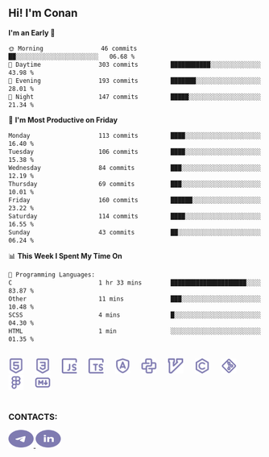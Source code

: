 ## Hi! I'm Conan

<!--START_SECTION:waka-->
**I'm an Early 🐤** 

```text
🌞 Morning                46 commits          ██░░░░░░░░░░░░░░░░░░░░░░░   06.68 % 
🌆 Daytime                303 commits         ███████████░░░░░░░░░░░░░░   43.98 % 
🌃 Evening                193 commits         ███████░░░░░░░░░░░░░░░░░░   28.01 % 
🌙 Night                  147 commits         █████░░░░░░░░░░░░░░░░░░░░   21.34 % 
```
📅 **I'm Most Productive on Friday** 

```text
Monday                   113 commits         ████░░░░░░░░░░░░░░░░░░░░░   16.40 % 
Tuesday                  106 commits         ████░░░░░░░░░░░░░░░░░░░░░   15.38 % 
Wednesday                84 commits          ███░░░░░░░░░░░░░░░░░░░░░░   12.19 % 
Thursday                 69 commits          ███░░░░░░░░░░░░░░░░░░░░░░   10.01 % 
Friday                   160 commits         ██████░░░░░░░░░░░░░░░░░░░   23.22 % 
Saturday                 114 commits         ████░░░░░░░░░░░░░░░░░░░░░   16.55 % 
Sunday                   43 commits          ██░░░░░░░░░░░░░░░░░░░░░░░   06.24 % 
```


📊 **This Week I Spent My Time On** 

```text
💬 Programming Languages: 
C                        1 hr 33 mins        █████████████████████░░░░   83.87 % 
Other                    11 mins             ███░░░░░░░░░░░░░░░░░░░░░░   10.48 % 
SCSS                     4 mins              █░░░░░░░░░░░░░░░░░░░░░░░░   04.30 % 
HTML                     1 min               ░░░░░░░░░░░░░░░░░░░░░░░░░   01.35 % 
```


<!--END_SECTION:waka-->


<br>

<div align="left">
  <img src="icons/skills/html.svg" height="30" alt="html5"/>
  <img width="15"/>
  <img src="icons/skills/css.svg" height="30" alt="css"/>
    <img width="15"/>
  <img src="icons/skills/javascript.svg" height="30" alt="javascript"/>
  <img width="15"/>
  <img src="icons/skills/typescript.svg" height="30" alt="typescript"/>
  <img width="15"/>
  <img src="icons/skills/angular.svg" height="30" alt="angular"/>
  <img width="15"/>
  <img src="icons/skills/python.svg" height="30" alt="python"/>
  <img width="15"/>
  <img src="icons/skills/vim.svg" height="30" alt="vim"  />
  <img width="15"/>
  <img src="icons/skills/c.svg" height="30" alt="c"/>
  <img width="15"/>
  <img src="icons/skills/git.svg" height="30" alt="git"/>
  <img width="15"/>
  <img src="icons/skills/figma.svg" height="30" alt="figma"/>
  <img width="15"/>
  <img src="icons/skills/markdown.svg" height="30" alt="markdown"/>
</div>

<br>


### CONTACTS:

<div align="left">
  <a href="https://t.me/gkkconan">
    <img src="icons/contacts/telegram.svg" width="50" height="35" alt="telegram"/>
  </a>
  <a href="https://www.linkedin.com/in/gkkconan">
    <img src="icons/contacts/linkedin.svg" width="50" height="35" alt="linkedin"/>
  </a>
</div>
